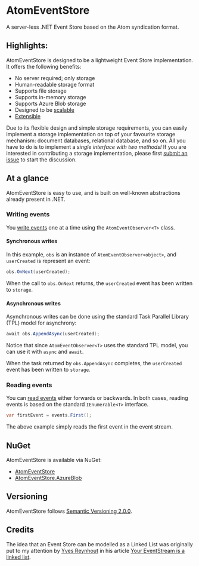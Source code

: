 # AtomEventStore

A server-less .NET Event Store based on the Atom syndication format.

## Highlights:

AtomEventStore is designed to be a lightweight Event Store implementation. It offers the following benefits:

- No server required; only storage
- Human-readable storage format
- Supports file storage
- Supports in-memory storage
- Supports Azure Blob storage
- Designed to be [scalable](https://github.com/GreanTech/AtomEventStore/wiki/Scalable)
- [Extensible](https://github.com/GreanTech/AtomEventStore/wiki/Reusable)

Due to its flexible design and simple storage requirements, you can easily implement a storage implementation on top of your favourite storage mechanism: document databases, relational database, and so on. All you have to do is to implement a *single interface with two methods!* If you are interested in contributing a storage implementation, please first [submit an issue](https://github.com/GreanTech/AtomEventStore/issues) to start the discussion.

## At a glance
AtomEventStore is easy to use, and is built on well-known abstractions already present in .NET.

### Writing events
You [write events](https://github.com/GreanTech/AtomEventStore/wiki/Writing-events) one at a time using the `AtomEventObserver<T>` class.

#### Synchronous writes

In this example, `obs` is an instance of `AtomEventObserver<object>`, and `userCreated` is represent an event: 

```C#
obs.OnNext(userCreated);
```

When the call to `obs.OnNext` returns, the `userCreated` event has been written to `storage`.

#### Asynchronous writes

Asynchronous writes can be done using the standard Task Parallel Library (TPL) model for asynchrony:

```C#
await obs.AppendAsync(userCreated);
```

Notice that since `AtomEventObserver<T>` uses the standard TPL model, you can use it with `async` and `await`.

When the task returned by `obs.AppendAsync` completes, the `userCreated` event has been written to `storage`.

### Reading events

You can [read events](https://github.com/GreanTech/AtomEventStore/wiki/Reading-events) either forwards or backwards. In both cases, reading events is based on the standard `IEnumerable<T>` interface.

```C#
var firstEvent = events.First();
```

The above example simply reads the first event in the event stream.  

## NuGet

AtomEventStore is available via NuGet:

- [AtomEventStore](http://www.nuget.org/packages/AtomEventStore/)
- [AtomEventStore.AzureBlob](http://www.nuget.org/packages/AtomEventStore.AzureBlob/)

## Versioning

AtomEventStore follows [Semantic Versioning 2.0.0](http://semver.org/spec/v2.0.0.html).

## Credits

The idea that an Event Store can be modelled as a Linked List was originally put to my attention by [Yves Reynhout](http://seabites.wordpress.com) in his article [Your EventStream is a linked list](http://bit.ly/AqearV).

